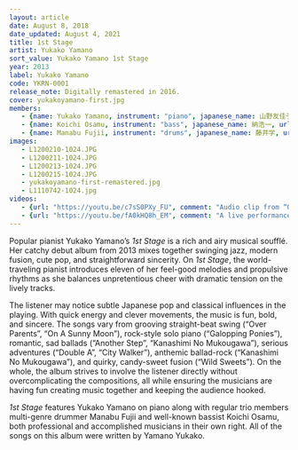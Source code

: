 ```yaml
---
layout: article
date: August 8, 2018
date_updated: August 4, 2021
title: 1st Stage
artist: Yukako Yamano
sort_value: Yukako Yamano 1st Stage
year: 2013
label: Yukako Yamano
code: YKRN-0001
release_note: Digitally remastered in 2016.
cover: yukakoyamano-first.jpg
members:
   - {name: Yukako Yamano, instrument: "piano", japanese_name: 山野友佳子, url: "https://yukakoyamano.com/"}
   - {name: Koichi Osamu, instrument: "bass", japanese_name: 納浩一, url: "https://www.osamukoichi.net/"}
   - {name: Manabu Fujii, instrument: "drums", japanese_name: 藤井学, url: "http://manabu-fujii.com/"}
images:
   - L1200210-1024.JPG
   - L1200211-1024.JPG
   - L1200213-1024.JPG
   - L1200215-1024.JPG
   - yukakoyamano-first-remastered.jpg
   - L1110742-1024.jpg
videos: 
   - {url: "https://youtu.be/c7sS0PXy_FU", comment: "Audio clip from “Over Parents”, the first track on this album"}
   - {url: "https://youtu.be/fA0kHQ8h_EM", comment: "A live performance from 2013 of “On A Sunny Moon”, track #6 on this album"}
---
```

Popular pianist Yukako Yamano’s *1st Stage* is a rich and airy musical soufflé. Her catchy debut album from 2013 mixes together swinging jazz, modern fusion, cute pop, and straightforward sincerity. On *1st Stage*, the world-traveling pianist introduces eleven of her feel-good melodies and propulsive rhythms as she balances unpretentious cheer with dramatic tension on the lively tracks.

The listener may notice subtle Japanese pop and classical influences in the playing. With quick energy and clever movements, the music is fun, bold, and sincere. The songs vary from grooving straight-beat swing (“Over Parents”, “On A Sunny Moon”), rock-style solo piano (“Galopping Ponies”), romantic, sad ballads (“Another Step”, “Kanashimi No Mukougawa”), serious adventures (“Double A”, “City Walker”), anthemic ballad-rock (“Kanashimi No Mukougawa”), and quirky, candy-sweet fusion (“Wild Sweets”). On the whole, the album strives to involve the listener directly without overcomplicating the compositions, all while ensuring the musicians are having fun creating music together and keeping the audience hooked.

*1st Stage* features Yukako Yamano on piano along with regular trio members multi-genre drummer Manabu Fujii and well-known bassist Koichi Osamu, both professional and accomplished musicians in their own right. All of the songs on this album were written by Yamano Yukako.
